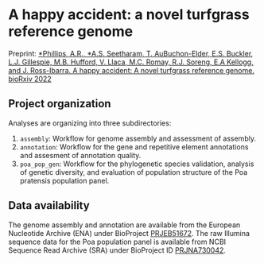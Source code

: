# A happy accident: a novel turfgrass reference genome

Preprint: [*Phillips, A.R., *A.S. Seetharam, T. AuBuchon-Elder, E.S. Buckler, L.J. Gillespie, M.B. Hufford, V. Llaca, M.C. Romay, R.J. Soreng, E.A Kellogg, and J. Ross-Ibarra. A happy accident: A novel turfgrass reference genome. bioRxiv 2022](https://www.biorxiv.org/content/10.1101/2022.03.08.483531v1)

## Project organization

Analyses are organizing into three subdirectories:

1. `assembly`: Workflow for genome assembly and assessment of assembly.
2. `annotation`: Workflow for the gene and repetitive element annotations and assesment of annotation quality.
3. `poa_pop_gen`: Workflow for the phylogenetic species validation, analysis of genetic diversity, and evaluation of population structure of the Poa pratensis population panel.

## Data availability
The genome assembly and annotation are available from the European Nucleotide Archive (ENA) under BioProject [PRJEB51672](https://www.ebi.ac.uk/ena/browser/view/PRJEB51672). 
The raw Illumina sequence data for the Poa population panel is available from NCBI Sequence Read Archive (SRA) under BioProject ID [PRJNA730042](https://www.ncbi.nlm.nih.gov/bioproject/PRJNA730042/).
